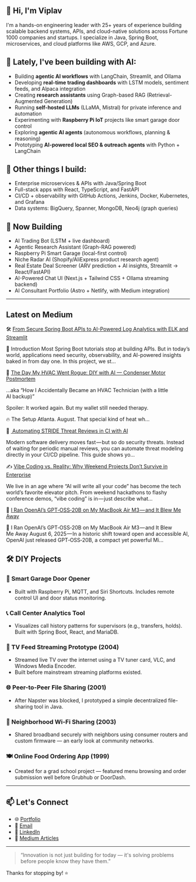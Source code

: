 ## 👋 Hi, I'm Viplav

I'm a hands-on engineering leader with 25+ years of experience building scalable backend systems, APIs, and cloud-native solutions across Fortune 1000 companies and startups. I specialize in Java, Spring Boot, microservices, and cloud platforms like AWS, GCP, and Azure.

## 🤖 Lately, I've been building with AI:
- Building **agentic AI workflows** with LangChain, Streamlit, and Ollama
- Developing **real-time trading dashboards** with LSTM models, sentiment feeds, and Alpaca integration
- Creating **research assistants** using Graph-based RAG (Retrieval-Augmented Generation)
- Running **self-hosted LLMs** (LLaMA, Mistral) for private inference and automation
- Experimenting with **Raspberry Pi IoT** projects like smart garage door control
- Exploring **agentic AI agents** (autonomous workflows, planning & reasoning)  
- Prototyping **AI-powered local SEO & outreach agents** with Python + LangChain  

## 🔧 Other things I build:
- Enterprise microservices & APIs with Java/Spring Boot  
- Full-stack apps with React, TypeScript, and FastAPI  
- CI/CD + observability with GitHub Actions, Jenkins, Docker, Kubernetes, and Grafana  
- Data systems: BigQuery, Spanner, MongoDB, Neo4j (graph queries)  

## 🚀 Now Building
- AI Trading Bot (LSTM + live dashboard)  
- Agentic Research Assistant (Graph-RAG powered)  
- Raspberry Pi Smart Garage (local-first control)  
- Niche Radar AI (Shopify/AliExpress product research agent)  
- Real Estate Deal Screener (ARV prediction + AI insights, Streamlit → React/FastAPI)  
- AI-Powered Chat UI (Next.js + Tailwind CSS + Ollama streaming backend)  
- AI Consultant Portfolio (Astro + Netlify, with Medium integration)  

---

## Latest on Medium



<!-- medium:start -->
🛠️ [From Secure Spring Boot APIs to AI-Powered Log Analytics with ELK and Streamlit](https://medium.com/@viplav.fauzdar/from-secure-spring-boot-apis-to-ai-powered-log-analytics-with-elk-streamlit-195632068233?source=rss-95d48320118------2)
  > 
🔑 Introduction
Most Spring Boot tutorials stop at building APIs. But in today’s world, applications need security, observability, and AI-powered insights baked in from day one.
In this project, we st…

🔧 [The Day My HVAC Went Rogue: DIY with AI — Condenser Motor Postmortem](https://medium.com/@viplav.fauzdar/the-day-my-hvac-went-rogue-diy-with-ai-condenser-motor-postmortem-b7eb22f869c7?source=rss-95d48320118------2)
  > 
…aka “How I Accidentally Became an HVAC Technician (with a little AI backup)”

Spoiler: It worked again. But my wallet still needed therapy.

🔥 The Setup
Atlanta. August. That special kind of heat wh…

🔐 [️ Automating STRIDE Threat Reviews in CI with AI](https://medium.com/@viplav.fauzdar/%EF%B8%8F-automating-stride-threat-reviews-in-ci-with-ai-105772d09c29?source=rss-95d48320118------2)
  > 
Modern software delivery moves fast — but so do security threats. Instead of waiting for periodic manual reviews, you can automate threat modeling directly in your CI/CD pipeline. This guide shows yo…

✍️ [Vibe Coding vs. Reality: Why Weekend Projects Don’t Survive in Enterprise](https://medium.com/@viplav.fauzdar/vibe-coding-vs-reality-why-weekend-projects-dont-survive-in-enterprise-e69198fb4985?source=rss-95d48320118------2)
  > 
We live in an age where “AI will write all your code” has become the tech world’s favorite elevator pitch. From weekend hackathons to flashy conference demos, “vibe coding” is in — just describe what…

🤖 [I Ran OpenAI’s GPT‑OSS‑20B on My MacBook Air M3 — and It Blew Me Away](https://medium.com/@viplav.fauzdar/i-ran-openais-gpt-oss-20b-on-my-macbook-air-m3-and-it-blew-me-away-5815e62862c8?source=rss-95d48320118------2)
  > 
🚀 I Ran OpenAI’s GPT‑OSS‑20B on My MacBook Air M3 — and It Blew Me Away
August 6, 2025 — In a historic shift toward open and accessible AI, OpenAI just released GPT‑OSS‑20B, a compact yet powerful Mi…
<!-- medium:end -->

## 🛠️ DIY Projects
### 🚪 Smart Garage Door Opener
- Built with Raspberry Pi, MQTT, and Siri Shortcuts. Includes remote control UI and door status monitoring.

### 📞 Call Center Analytics Tool
- Visualizes call history patterns for supervisors (e.g., transfers, holds). Built with Spring Boot, React, and MariaDB.
### 📡 TV Feed Streaming Prototype (2004)
- Streamed live TV over the internet using a TV tuner card, VLC, and Windows Media Encoder.
- Built before mainstream streaming platforms existed.

### 🌐 Peer-to-Peer File Sharing (2001)
- After Napster was blocked, I prototyped a simple decentralized file-sharing tool in Java.

### 📶 Neighborhood Wi-Fi Sharing (2003)
- Shared broadband securely with neighbors using consumer routers and custom firmware — an early look at community networks.

### 🍽️ Online Food Ordering App (1999)
- Created for a grad school project — featured menu browsing and order submission well before Grubhub or DoorDash.

---

## 📫 Let's Connect
- 🌐 [Portfolio](https://viplavfauzdar.com)
- 📧 <a href="viplav.fauzdar@gmail.com">Email</a>  
- 💼 [LinkedIn](https://www.linkedin.com/in/viplavfauzdar)  
- 🧪 [Medium Articles](https://medium.com/@viplav.fauzdar)  

---

> “Innovation is not just building for today — it's solving problems before people know they have them.”

Thanks for stopping by! ⭐️

